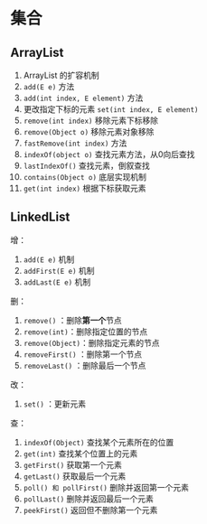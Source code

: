 # 集合

## ArrayList

1. ArrayList 的扩容机制
2. `add(E e)` 方法
3. `add(int index, E element)` 方法
4. 更改指定下标的元素 `set(int index, E element)`
5. `remove(int index)` 移除元素下标移除
6. `remove(Object o)` 移除元素对象移除
7. `fastRemove(int index)` 方法
8. `indexOf(object o)` 查找元素方法，从0向后查找
9. `lastIndexOf()` 查找元素，倒叙查找
10. `contains(Object o)` 底层实现机制
11. `get(int index)` 根据下标获取元素



## LinkedList

增：

1. `add(E e)` 机制
2. `addFirst(E e)` 机制
3. `addLast(E e)` 机制

删：

1. `remove()` ：删除**第一个**节点
2. `remove(int)`：删除指定位置的节点
3. `remove(Object)`：删除指定元素的节点
4. `removeFirst()` ：删除第一个节点
5. `removeLast()` ：删除最后一个节点

改：

1. `set()` ：更新元素

查：

1. `indexOf(Object)` 查找某个元素所在的位置
2. `get(int)` 查找某个位置上的元素
3. `getFirst()` 获取第一个元素
4. `getLast()` 获取最后一个元素
5. `poll() 和 pollFirst()` 删除并返回第一个元素
6. `pollLast()` 删除并返回最后一个元素
7. `peekFirst()` 返回但不删除第一个元素























